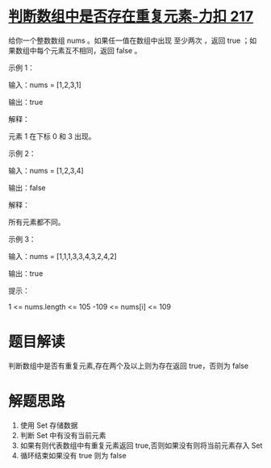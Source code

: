 # [判断数组中是否存在重复元素-力扣 217](https://leetcode.cn/problems/contains-duplicate/description/)

给你一个整数数组 nums 。如果任一值在数组中出现 至少两次 ，返回 true ；如果数组中每个元素互不相同，返回 false 。

示例 1：

输入：nums = [1,2,3,1]

输出：true

解释：

元素 1 在下标 0 和 3 出现。

示例 2：

输入：nums = [1,2,3,4]

输出：false

解释：

所有元素都不同。

示例 3：

输入：nums = [1,1,1,3,3,4,3,2,4,2]

输出：true

提示：

1 <= nums.length <= 105
-109 <= nums[i] <= 109

# 题目解读

判断数组中是否有重复元素,存在两个及以上则为存在返回 true，否则为 false

# 解题思路

1. 使用 Set 存储数据
2. 判断 Set 中有没有当前元素
3. 如果有则代表数组中有重复元素返回 true,否则如果没有则将当前元素存入 Set
4. 循环结束如果没有 true 则为 false

